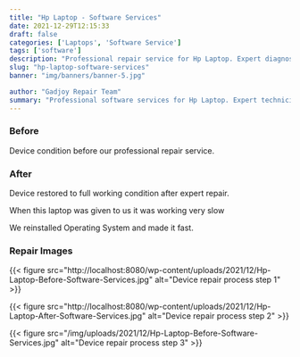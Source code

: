 ```yaml
---
title: "Hp Laptop - Software Services"
date: 2021-12-29T12:15:33
draft: false
categories: ['Laptops', 'Software Service']
tags: ['software']
description: "Professional repair service for Hp Laptop. Expert diagnosis and quality repairs in Bangalore."
slug: "hp-laptop-software-services"
banner: "img/banners/banner-5.jpg"

author: "Gadjoy Repair Team"
summary: "Professional software services for Hp Laptop. Expert technicians, quality parts, warranty included."
---
```


### Before

Device condition before our professional repair service.

### After

Device restored to full working condition after expert repair.

When this laptop was given to us it was working very slow

We reinstalled Operating System and made it fast.

### Repair Images

{{< figure src="http://localhost:8080/wp-content/uploads/2021/12/Hp-Laptop-Before-Software-Services.jpg" alt="Device repair process step 1" >}}

{{< figure src="http://localhost:8080/wp-content/uploads/2021/12/Hp-Laptop-After-Software-Services.jpg" alt="Device repair process step 2" >}}

{{< figure src="/img/uploads/2021/12/Hp-Laptop-Before-Software-Services.jpg" alt="Device repair process step 3" >}}

